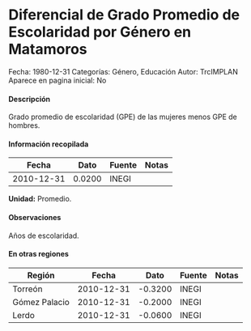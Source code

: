 Diferencial de Grado Promedio de Escolaridad por Género en Matamoros
=====

Fecha: 1980-12-31
Categorías: Género, Educación
Autor: TrcIMPLAN
Aparece en pagina inicial: No

#### Descripción

Grado promedio de escolaridad (GPE) de las mujeres menos GPE de hombres.

#### Información recopilada

<table class="table table-hover table-bordered matriz">
<thead>
<tr>
<th>Fecha</th>
<th>Dato</th>
<th>Fuente</th>
<th>Notas</th>
</tr>
</thead>
<tbody>
<tr>
<td>2010-12-31</td>
<td class="derecha">0.0200</td>
<td>INEGI</td>
<td></td>
</tr>
</tbody>
</table>

<b>Unidad:</b> Promedio.

#### Observaciones

Años de escolaridad.


#### En otras regiones

<table class="table table-hover table-bordered matriz">
<thead>
<tr>
<th>Región</th>
<th>Fecha</th>
<th>Dato</th>
<th>Fuente</th>
<th>Notas</th>
</tr>
</thead>
<tbody>
<tr>
<td>Torreón</td>
<td>2010-12-31</td>
<td class="derecha">-0.3200</td>
<td>INEGI</td>
<td></td>
</tr>
<tr>
<td>Gómez Palacio</td>
<td>2010-12-31</td>
<td class="derecha">-0.2000</td>
<td>INEGI</td>
<td></td>
</tr>
<tr>
<td>Lerdo</td>
<td>2010-12-31</td>
<td class="derecha">-0.0600</td>
<td>INEGI</td>
<td></td>
</tr>
</tbody>
</table>

